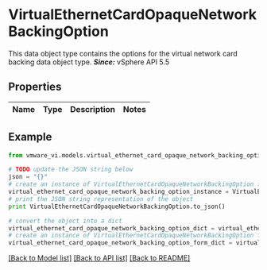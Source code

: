# VirtualEthernetCardOpaqueNetworkBackingOption

This data object type contains the options for the virtual network card backing data object type.  ***Since:*** vSphere API 5.5 

## Properties
Name | Type | Description | Notes
------------ | ------------- | ------------- | -------------

## Example

```python
from vmware_vi.models.virtual_ethernet_card_opaque_network_backing_option import VirtualEthernetCardOpaqueNetworkBackingOption

# TODO update the JSON string below
json = "{}"
# create an instance of VirtualEthernetCardOpaqueNetworkBackingOption from a JSON string
virtual_ethernet_card_opaque_network_backing_option_instance = VirtualEthernetCardOpaqueNetworkBackingOption.from_json(json)
# print the JSON string representation of the object
print VirtualEthernetCardOpaqueNetworkBackingOption.to_json()

# convert the object into a dict
virtual_ethernet_card_opaque_network_backing_option_dict = virtual_ethernet_card_opaque_network_backing_option_instance.to_dict()
# create an instance of VirtualEthernetCardOpaqueNetworkBackingOption from a dict
virtual_ethernet_card_opaque_network_backing_option_form_dict = virtual_ethernet_card_opaque_network_backing_option.from_dict(virtual_ethernet_card_opaque_network_backing_option_dict)
```
[[Back to Model list]](../README.md#documentation-for-models) [[Back to API list]](../README.md#documentation-for-api-endpoints) [[Back to README]](../README.md)


